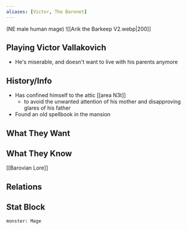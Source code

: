 ```yaml
---
aliases: [Victor, The Baronet]
---
```

(NE male human mage)
![[Arik the Barkeep V2.webp|200]]
## Playing Victor Vallakovich
- He's miserable, and doesn't want to live with his parents anymore

## History/Info
- Has confined himself to the attic [[area N3t]]
	- to avoid the unwanted attention of his mother and disapproving glares of his father
- Found an old spellbook in the mansion

## What They Want

## What They Know
[[Barovian Lore]]

## Relations

## Stat Block

```statblock
monster: Mage
```

```dataviewjs
```
